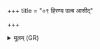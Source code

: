 +++
title = "०९ हिरण्य उल्ब आसीद्"

+++
<details><summary>मूलम् (GR)</summary>

हिरण्य उल्ब आसीद् यो  
ऽग्रे वत्सो अजायत ।  
तं योन्योर् विद्रवन्त्योः  
पर्य् अपश्यद् दितिर् मही ॥
</details>